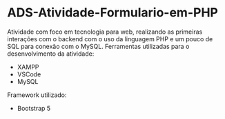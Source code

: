 # ADS-Atividade-Formulario-em-PHP
 Atividade com foco em tecnologia para web, realizando as primeiras interações com o backend com o uso da linguagem PHP e um pouco de SQL para conexão com o MySQL.
 Ferramentas utilizadas para o desenvolvimento da atividade:
 * XAMPP
 * VSCode
 * MySQL

 Framework utilizado:
 * Bootstrap 5
